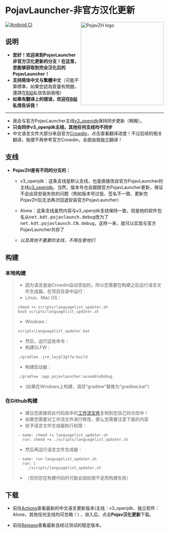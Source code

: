 # PojavLauncher-非官方汉化更新
<img src="https://github.com/HopiHopy/PojavZH/blob/v3_openjdk/PojavZH.png" align="right" width="264" height="264" alt="PojavZH logo">

[![Android CI](https://github.com/HopiHopy/PojavZH/actions/workflows/android.yml/badge.svg)](https://github.com/HopiHopy/PojavZH/actions/workflows/android.yml)
## 说明
* **您好！欢迎来到PojavLauncher非官方汉化更新的分支！在这里，您能够获取到完全汉化后的PojavLauncher！**  
* **支持简体中文与繁體中文**（可能不算標準，如果您認為質量有問題，還請在[B站](https://space.bilibili.com/2008204513)私信告訴我哦）  
* **如果有翻译上的错误，欢迎在[B站](https://space.bilibili.com/2008204513)私信告诉我！**
***
* 我会与官方PojavLauncher主线[v3_openjdk](https://github.com/PojavLauncherTeam/PojavLauncher/tree/v3_openjdk)保持同步更新（稍晚）。  
* **只会同步v3_openjdk主线，其他任何支线均不同步**  
* 中文语言文件大部分来自官方[Crowdin](https://crowdin.com/project/pojavlauncher/zh-ZH)，点击查看翻译进度！不过后续的相关翻译，我便不再参考官方Crowdin，全部由我独立翻译！ 
## 支线
* **PojavZH是有不同的分支的：**  
  - v3_openjdk：这条支线是默认支线，也是直接改自官方PojavLauncher的主线[v3_openjdk](https://github.com/PojavLauncherTeam/PojavLauncher/tree/v3_openjdk)。当然，版本号也会跟随官方PojavLauncher更新，保证不会出现安装失败的问题（例如版本号过低、签名不一致、更新完PojavZH后无法再次回退安装官方PojavLauncher）
    
  - Alone：这条支线虽然内容与v3_openjdk支线保持一致，但是他的软件包名从<kbd>net.kdt.pojavlaunch.debug</kbd>改为了<kbd>net.kdt.pojavlaunch.CN.debug</kbd>，这样一来，就可以实现与官方PojavLauncher共存了
    
  - _以及其他不重要的支线，不用在意他们_

## 构建
### 本地构建
> * 因为语言是由Crowdin自动添加的，所以您需要在构建之前运行语言文件生成器。在项目目录中运行：  
> * Linux、Mac OS：  
> ```
> chmod +x scripts/languagelist_updater.sh
> bash scripts/languagelist_updater.sh
> ```
> * Windows：  
> ```
> scripts\languagelist_updater.bat
> ```
> * 然后，运行这些命令：
> * 构建GLFW：  
> ```
> ./gradlew :jre_lwjgl3glfw:build
> ```       
> * 构建启动器：  
> ```
> ./gradlew :app_pojavlauncher:assembleDebug
> ```
> * (如果在Windows上构建，请将“gradlew”替换为“gradlew.bat”)
### 在Github构建
> * 建议您直接将此代码库中的[工作流文件](https://github.com/HopiHopy/PojavZH/blob/v3_openjdk/.github/workflows/android.yml)复制到您自己的仓库中！  
> * 如果您需要对工作流文件进行修改，那么您需要注意下面的内容
> * 给予语言文件生成器执行权限：  
> ```
> - name: chmod +x languagelist_updater.sh
>   run: chmod +x ./scripts/languagelist_updater.sh
> ```
> * 然后再运行语言文件生成器：  
> ```
> - name: run languagelist_updater.sh
>   run: |
>     ./scripts/languagelist_updater.sh
> ```
> * （否则您在构建代码时可能会因权限不足而构建失败）

## 下载
- 前往[Actions](https://github.com/HopiHopy/PojavZH/actions)查看最新的中文语言更新版本(主线：v3_openjdk、独立软件：Alone，其他任何支线均可忽略！)
，进入后，点击**Pojav汉化更新**下载。

- 前往[Release](https://github.com/HopiHopy/PojavZH/releases)查看最新且经过测试的稳定版本。
